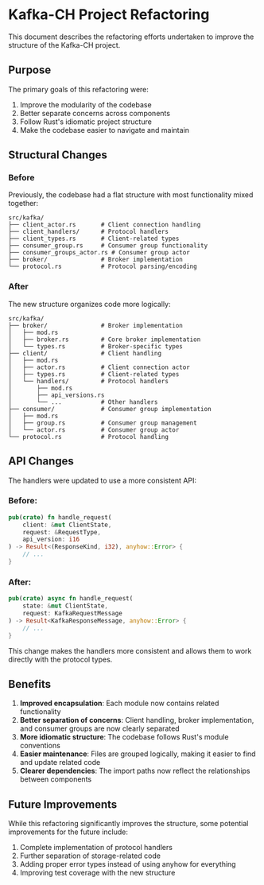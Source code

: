 # Kafka-CH Project Refactoring

This document describes the refactoring efforts undertaken to improve the structure of the Kafka-CH project.

## Purpose

The primary goals of this refactoring were:

1. Improve the modularity of the codebase
2. Better separate concerns across components
3. Follow Rust's idiomatic project structure
4. Make the codebase easier to navigate and maintain

## Structural Changes

### Before

Previously, the codebase had a flat structure with most functionality mixed together:

```
src/kafka/
├── client_actor.rs       # Client connection handling
├── client_handlers/      # Protocol handlers
├── client_types.rs       # Client-related types
├── consumer_group.rs     # Consumer group functionality
├── consumer_groups_actor.rs # Consumer group actor
├── broker/               # Broker implementation
└── protocol.rs           # Protocol parsing/encoding
```

### After

The new structure organizes code more logically:

```
src/kafka/
├── broker/               # Broker implementation
│   ├── mod.rs
│   ├── broker.rs         # Core broker implementation
│   └── types.rs          # Broker-specific types
├── client/               # Client handling
│   ├── mod.rs
│   ├── actor.rs          # Client connection actor
│   ├── types.rs          # Client-related types
│   └── handlers/         # Protocol handlers
│       ├── mod.rs
│       ├── api_versions.rs
│       └── ...           # Other handlers
├── consumer/             # Consumer group implementation
│   ├── mod.rs
│   ├── group.rs          # Consumer group management
│   └── actor.rs          # Consumer group actor
└── protocol.rs           # Protocol handling
```

## API Changes

The handlers were updated to use a more consistent API:

### Before:
```rust
pub(crate) fn handle_request(
    client: &mut ClientState, 
    request: &RequestType, 
    api_version: i16
) -> Result<(ResponseKind, i32), anyhow::Error> {
    // ...
}
```

### After:
```rust
pub(crate) async fn handle_request(
    state: &mut ClientState, 
    request: KafkaRequestMessage
) -> Result<KafkaResponseMessage, anyhow::Error> {
    // ...
}
```

This change makes the handlers more consistent and allows them to work directly with the protocol types.

## Benefits

1. **Improved encapsulation**: Each module now contains related functionality
2. **Better separation of concerns**: Client handling, broker implementation, and consumer groups are now clearly separated
3. **More idiomatic structure**: The codebase follows Rust's module conventions
4. **Easier maintenance**: Files are grouped logically, making it easier to find and update related code
5. **Clearer dependencies**: The import paths now reflect the relationships between components

## Future Improvements

While this refactoring significantly improves the structure, some potential improvements for the future include:

1. Complete implementation of protocol handlers
2. Further separation of storage-related code
3. Adding proper error types instead of using anyhow for everything
4. Improving test coverage with the new structure 